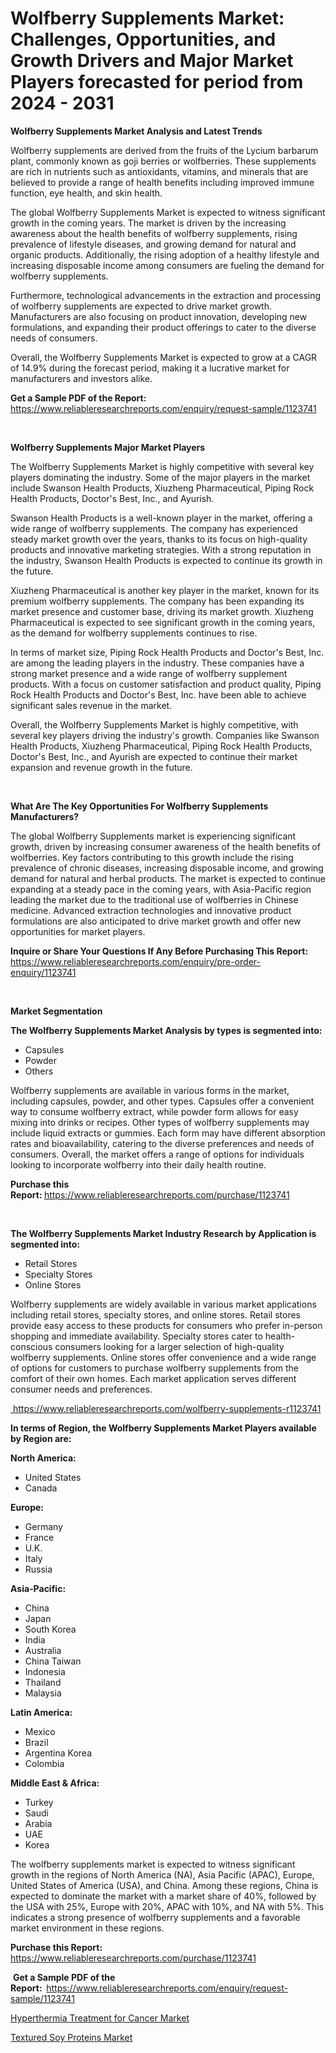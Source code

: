 <p><h1>Wolfberry Supplements Market: Challenges, Opportunities, and Growth Drivers and Major Market Players forecasted for period from 2024 - 2031</h1></p><p><strong>Wolfberry Supplements Market Analysis and Latest Trends</strong></p>
<p><p>Wolfberry supplements are derived from the fruits of the Lycium barbarum plant, commonly known as goji berries or wolfberries. These supplements are rich in nutrients such as antioxidants, vitamins, and minerals that are believed to provide a range of health benefits including improved immune function, eye health, and skin health.</p><p>The global Wolfberry Supplements Market is expected to witness significant growth in the coming years. The market is driven by the increasing awareness about the health benefits of wolfberry supplements, rising prevalence of lifestyle diseases, and growing demand for natural and organic products. Additionally, the rising adoption of a healthy lifestyle and increasing disposable income among consumers are fueling the demand for wolfberry supplements.</p><p>Furthermore, technological advancements in the extraction and processing of wolfberry supplements are expected to drive market growth. Manufacturers are also focusing on product innovation, developing new formulations, and expanding their product offerings to cater to the diverse needs of consumers.</p><p>Overall, the Wolfberry Supplements Market is expected to grow at a CAGR of 14.9% during the forecast period, making it a lucrative market for manufacturers and investors alike.</p></p>
<p><strong>Get a Sample PDF of the Report:&nbsp;</strong> <a href="https://www.reliableresearchreports.com/enquiry/request-sample/1123741">https://www.reliableresearchreports.com/enquiry/request-sample/1123741</a></p>
<p>&nbsp;</p>
<p><strong>Wolfberry Supplements Major Market Players</strong></p>
<p><p>The Wolfberry Supplements Market is highly competitive with several key players dominating the industry. Some of the major players in the market include Swanson Health Products, Xiuzheng Pharmaceutical, Piping Rock Health Products, Doctor's Best, Inc., and Ayurish.</p><p>Swanson Health Products is a well-known player in the market, offering a wide range of wolfberry supplements. The company has experienced steady market growth over the years, thanks to its focus on high-quality products and innovative marketing strategies. With a strong reputation in the industry, Swanson Health Products is expected to continue its growth in the future.</p><p>Xiuzheng Pharmaceutical is another key player in the market, known for its premium wolfberry supplements. The company has been expanding its market presence and customer base, driving its market growth. Xiuzheng Pharmaceutical is expected to see significant growth in the coming years, as the demand for wolfberry supplements continues to rise.</p><p>In terms of market size, Piping Rock Health Products and Doctor's Best, Inc. are among the leading players in the industry. These companies have a strong market presence and a wide range of wolfberry supplement products. With a focus on customer satisfaction and product quality, Piping Rock Health Products and Doctor's Best, Inc. have been able to achieve significant sales revenue in the market.</p><p>Overall, the Wolfberry Supplements Market is highly competitive, with several key players driving the industry's growth. Companies like Swanson Health Products, Xiuzheng Pharmaceutical, Piping Rock Health Products, Doctor's Best, Inc., and Ayurish are expected to continue their market expansion and revenue growth in the future.</p></p>
<p>&nbsp;</p>
<p><strong>What Are The Key Opportunities For Wolfberry Supplements Manufacturers?</strong></p>
<p><p>The global Wolfberry Supplements market is experiencing significant growth, driven by increasing consumer awareness of the health benefits of wolfberries. Key factors contributing to this growth include the rising prevalence of chronic diseases, increasing disposable income, and growing demand for natural and herbal products. The market is expected to continue expanding at a steady pace in the coming years, with Asia-Pacific region leading the market due to the traditional use of wolfberries in Chinese medicine. Advanced extraction technologies and innovative product formulations are also anticipated to drive market growth and offer new opportunities for market players.</p></p>
<p><strong>Inquire or Share Your Questions If Any Before Purchasing This Report:</strong> <a href="https://www.reliableresearchreports.com/enquiry/pre-order-enquiry/1123741">https://www.reliableresearchreports.com/enquiry/pre-order-enquiry/1123741</a></p>
<p>&nbsp;</p>
<p><strong>Market Segmentation</strong></p>
<p><strong>The Wolfberry Supplements Market Analysis by types is segmented into:</strong></p>
<p><ul><li>Capsules</li><li>Powder</li><li>Others</li></ul></p>
<p><p>Wolfberry supplements are available in various forms in the market, including capsules, powder, and other types. Capsules offer a convenient way to consume wolfberry extract, while powder form allows for easy mixing into drinks or recipes. Other types of wolfberry supplements may include liquid extracts or gummies. Each form may have different absorption rates and bioavailability, catering to the diverse preferences and needs of consumers. Overall, the market offers a range of options for individuals looking to incorporate wolfberry into their daily health routine.</p></p>
<p><strong>Purchase this Report:&nbsp;</strong><a href="https://www.reliableresearchreports.com/purchase/1123741">https://www.reliableresearchreports.com/purchase/1123741</a></p>
<p>&nbsp;</p>
<p><strong>The Wolfberry Supplements Market Industry Research by Application is segmented into:</strong></p>
<p><ul><li>Retail Stores</li><li>Specialty Stores</li><li>Online Stores</li></ul></p>
<p><p>Wolfberry supplements are widely available in various market applications including retail stores, specialty stores, and online stores. Retail stores provide easy access to these products for consumers who prefer in-person shopping and immediate availability. Specialty stores cater to health-conscious consumers looking for a larger selection of high-quality wolfberry supplements. Online stores offer convenience and a wide range of options for customers to purchase wolfberry supplements from the comfort of their own homes. Each market application serves different consumer needs and preferences.</p></p>
<p><a href="https://www.reliableresearchreports.com/wolfberry-supplements-r1123741">&nbsp;https://www.reliableresearchreports.com/wolfberry-supplements-r1123741</a></p>
<p><strong>In terms of Region, the Wolfberry Supplements Market Players available by Region are:</strong></p>
<p>
    <p> <strong> North America: </strong>
        <ul>
            <li>United States</li>
            <li>Canada</li>
        </ul>
        </p> 
    <p> <strong> Europe: </strong>
        <ul>
            <li>Germany</li>
            <li>France</li>
            <li>U.K.</li>
            <li>Italy</li>
            <li>Russia</li>
        </ul>
        </p> 
    <p> <strong> Asia-Pacific: </strong>
        <ul>
            <li>China</li>
            <li>Japan</li>
            <li>South Korea</li>
            <li>India</li>
            <li>Australia</li>
            <li>China Taiwan</li>
            <li>Indonesia</li>
            <li>Thailand</li>
            <li>Malaysia</li>
        </ul>
        </p> 
    <p> <strong> Latin America: </strong>
        <ul>
            <li>Mexico</li>
            <li>Brazil</li>
            <li>Argentina Korea</li>
            <li>Colombia</li>
        </ul>
        </p> 
    <p> <strong> Middle East & Africa: </strong>
        <ul>
            <li>Turkey</li>
            <li>Saudi</li>
            <li>Arabia</li>
            <li>UAE</li>
            <li>Korea</li>
        </ul>
    </p>
    </p>
<p><p>The wolfberry supplements market is expected to witness significant growth in the regions of North America (NA), Asia Pacific (APAC), Europe, United States of America (USA), and China. Among these regions, China is expected to dominate the market with a market share of 40%, followed by the USA with 25%, Europe with 20%, APAC with 10%, and NA with 5%. This indicates a strong presence of wolfberry supplements and a favorable market environment in these regions.</p></p>
<p><strong>Purchase this Report: </strong><a href="https://www.reliableresearchreports.com/purchase/1123741">https://www.reliableresearchreports.com/purchase/1123741</a></p>
<p>&nbsp;<strong>Get a Sample PDF of the Report:&nbsp;&nbsp;</strong><a href="https://www.reliableresearchreports.com/enquiry/request-sample/1123741">https://www.reliableresearchreports.com/enquiry/request-sample/1123741</a></p>
<p><strong></strong></p>
<p><p><a href="https://github.com/singletonthaxterkelliehr2df/Market-Research-Report-List-3/blob/main/hyperthermia-treatment-for-cancer-market.md">Hyperthermia Treatment for Cancer Market</a></p><p><a href="https://github.com/kufem1/Market-Research-Report-List-3/blob/main/textured-soy-proteins-market.md">Textured Soy Proteins Market</a></p></p>